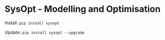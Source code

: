 # SysOpt -  Modelling and Optimisation

Install: `pip install sysopt`

Update: `pip install sysopt --upgrade`

